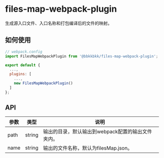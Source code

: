 # files-map-webpack-plugin

生成源入口文件、入口名称和打包编译后的文件的映射。

## 如何使用

```javascript
// webpack.config
import FilesMapWebpackPlugin from '@bbkkbkk/files-map-webpack-plugin';

export default {
  ...,
  plugins: [
    ...,
    new FilesMapWebpackPlugin()
  ]
};
```

## API

| 参数 | 类型   | 说明 |
| ---  | ---    | ---  |
| path | string | 输出的目录，默认输出到webpack配置的输出文件夹内。 |
| name | string | 输出的文件名称，默认为filesMap.json。             |
